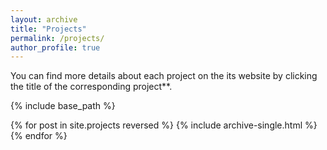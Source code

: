 ```yaml
---
layout: archive
title: "Projects"
permalink: /projects/
author_profile: true
---
```


<div class="wordwrap">You can find more details about each project on the its website by clicking the title of the corresponding project**.</div>

{% include base_path %}

{% for post in site.projects reversed %}
  {% include archive-single.html %}
{% endfor %}
